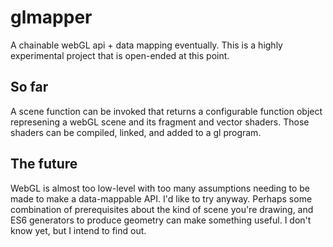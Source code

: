 glmapper
========

A chainable webGL api + data mapping eventually. This is a highly experimental project that is open-ended at this point.

So far
------

A scene function can be invoked that returns a configurable function object represening a webGL scene and its fragment and vector shaders.
Those shaders can be compiled, linked, and added to a gl program.

The future
----------

WebGL is almost too low-level with too many assumptions needing to be made to make a data-mappable API. I'd like to try anyway.  Perhaps some combination of prerequisites about the kind of scene you're drawing, and ES6 generators to produce geometry can make something useful. I don't know yet, but I intend to find out.

